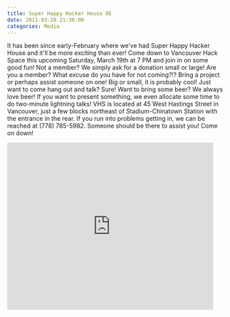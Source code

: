 ```yaml
---
title: Super Happy Hacker House 0E
date: 2011-03-20 21:36:00
categories: Media
---
```

It has been since early-February where we've had Super Happy Hacker House and it'll be more exciting than ever! Come down to Vancouver Hack Space this upcoming Saturday, March 19th at 7 PM and join in on some good fun! Not a member? We simply ask for a donation small or large! Are you a member? What excuse do you have for not coming?!? Bring a project or perhaps assist someone on one! Big or small, it is probably cool! Just want to come hang out and talk? Sure! Want to bring some beer? We always love beer! If you want to present something, we even allocate some time to do two-minute lightning talks! VHS is located at 45 West Hastings Street in Vancouver, just a few blocks northeast of Stadium-Chinatown Station with the entrance in the rear. If you run into problems getting in, we can be reached at (778) 785-5982. Someone should be there to assist you!
Come on down!

<iframe title="YouTube video player" width="480" height="390" src="http://www.youtube.com/embed/iChdUaMGvpA" frameborder="0" allowfullscreen></iframe>
